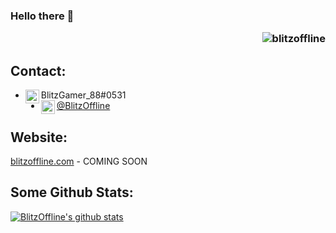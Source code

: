 ### Hello there 👋 <p align="right"> <img src="https://komarev.com/ghpvc/?username=blitzoffline" alt="blitzoffline"/> </p>

## Contact:
- <img align="left" alt="Discord" width="22px" src="https://imgur.com/IdQ1hNM.png" /> BlitzGamer_88#0531
- [<img align="left" alt="Twitter" width="22px" src="https://cdn.jsdelivr.net/npm/simple-icons@v3/icons/twitter.svg" /> @BlitzOffline](https://twitter.com/BlitzOffline)

## Website:
[blitzoffline.com](https://blitzoffline.com) - COMING SOON

## Some Github Stats:
[![BlitzOffline's github stats](https://github-readme-stats.vercel.app/api?username=BlitzOffline&count_private=true&show_icons=true&theme=radical)](https://github.com/anuraghazra/github-readme-stats)
